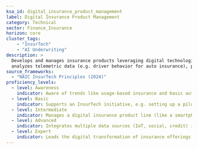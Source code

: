 ```yaml
---  
ksa_id: digital_insurance_product_management  
label: Digital Insurance Product Management  
category: Technical  
sector: Finance_Insurance  
horizon: core  
cluster_tags: 
    - "InsurTech"
    - "AI Underwriting"
description: >  
  Develops and manages insurance products leveraging digital technologies (telematics, AI/ML for underwriting, digital platforms);  
  analyzes telemetric data (e.g. driver behavior for auto insurance), personalizes coverage, and improves claims processes through automation.  
source_frameworks:  
  - "NAIC InsurTech Principles (2024)"  
proficiency_levels:  
  - level: Awareness  
    indicator: Aware of trends like usage-based insurance and basic automation in claims; knows examples (like driver monitoring devices).  
  - level: Basic  
    indicator: Supports an InsurTech initiative, e.g. setting up a pilot for telematics-based policy pricing; uses software to collect and review relevant data under guidance.  
  - level: Intermediate  
    indicator: Manages a digital insurance product line (like a smartphone app-based insurance); interprets AI-generated risk scores for decision making; improves product features based on data analytics.  
  - level: Advanced  
    indicator: Integrates multiple data sources (IoT, social, credit) into underwriting models; works with data scientists to refine AI algorithms for risk and claims; ensures compliance with insurance regulations while innovating.  
  - level: Expert  
    indicator: Leads the digital transformation of insurance offerings; sets strategy for AI/telematics integration at company level; shapes regulatory discussions via NAIC or industry forums on InsurTech adoption.  
---  
```

